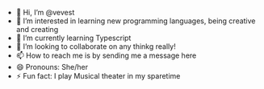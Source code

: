 - 👋 Hi, I’m @vevest
- 👀 I’m interested in learning new programming languages, being creative and creating 
- 🌱 I’m currently learning Typescript
- 💞️ I’m looking to collaborate on any thinkg really!
- 📫 How to reach me is by sending me a message here
- 😄 Pronouns: She/her
- ⚡ Fun fact: I play Musical theater in my sparetime

<!---
vevest/vevest is a ✨ special ✨ repository because its `README.md` (this file) appears on your GitHub profile.
You can click the Preview link to take a look at your changes.
--->
